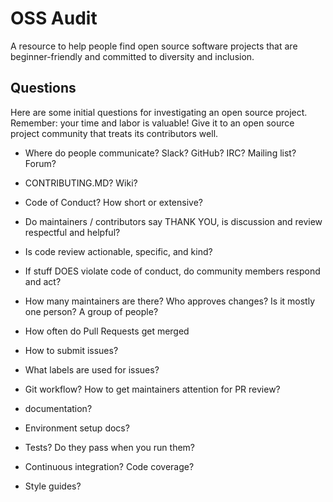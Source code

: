 # OSS Audit

A resource to help people find open source software projects that are beginner-friendly and committed to diversity and inclusion.

## Questions
Here are some initial questions for investigating an open source project. Remember: your time and labor is valuable! Give it to an open source project community that treats its contributors well.

- Where do people communicate? Slack? GitHub? IRC? Mailing list? Forum?
- CONTRIBUTING.MD? Wiki?
- Code of Conduct? How short or extensive?

- Do maintainers / contributors say THANK YOU, is discussion and review respectful and helpful?
- Is code review actionable, specific, and kind? 
- If stuff DOES violate code of conduct, do community members respond and act?
- How many maintainers are there? Who approves changes? Is it mostly one person? A group of people?

- How often do Pull Requests get merged
- How to submit issues?
- What labels are used for issues?
- Git workflow? How to get maintainers attention for PR review?
- documentation?

- Environment setup docs?
- Tests? Do they pass when you run them?
- Continuous integration? Code coverage?
- Style guides?
